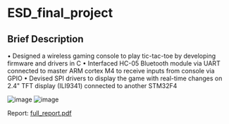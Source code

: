 # ESD_final_project

## Brief Description
• Designed a wireless gaming console to play tic-tac-toe by developing firmware and drivers in C
• Interfaced HC-05 Bluetooth module via UART connected to master ARM cortex M4 to receive inputs from console via GPIO
• Devised SPI drivers to display the game with real-time changes on 2.4" TFT display (ILI9341) connected to another STM32F4

![image](https://github.com/anuh7/ESD_final_project/assets/112423192/0a063bd8-ab21-4d05-a454-5946a24874da)
![image](https://github.com/anuh7/ESD_final_project/assets/112423192/052b24fb-fd5f-4e71-8fc0-82665eac1722)


Report: [full_report.pdf](https://github.com/anuh7/ESD_final_project/files/12565222/full_report.pdf)
